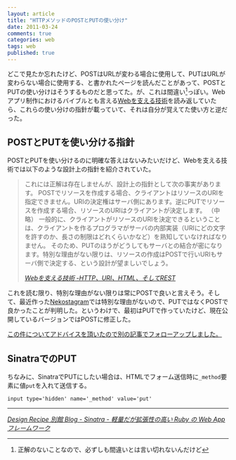 ```yaml
---
layout: article
title: "HTTPメソッドのPOSTとPUTの使い分け"
date: 2011-03-24
comments: true
categories: web
tags: web
published: true
---
```


どこで見たか忘れたけど、POSTはURLが変わる場合に使用して、PUTはURLが変わらない場合に使用する、と書かれたページを読んだことがあって、POSTとPUTの使い分けはそうするものだと思ってた。が、これは間違い[^1]っぽい。Webアプリ制作におけるバイブルとも言える[Webを支える技術](http://www.amazon.co.jp/dp/4774142042/ruedap-22)を読み返していたら、これらの使い分けの指針が載っていて、それは自分が覚えてた使い方と逆だった。

<!-- READMORE -->


## POSTとPUTを使い分ける指針

POSTとPUTを使い分けるのに明確な答えはないみたいだけど、Webを支える技術では以下のような設計上の指針を紹介されていた。

> これには正解は存在しませんが、設計上の指針として次の事実があります。
POSTでリソースを作成する場合、クライアントはリソースのURIを指定できません。URIの決定権はサーバ側にあります。逆にPUTでリソースを作成する場合、リソースのURIはクライアントが決定します。
> （中略）
> 一般的に、クライアントがリソースのURIを決定できるということは、クライアントを作るプログラマがサーバの内部実装（URIにどの文字を許すのか、長さの制限はどれくらいかなど）を熟知していなければなりません。
そのため、PUTのほうがどうしてもサーバとの結合が密になります。特別な理由がない限りは、リソースの作成はPOSTで行いURIもサーバ側で決定する、という設計が望ましいでしょう。
>
> <cite>[Webを支える技術 -HTTP、URI、HTML、そしてREST](http://www.amazon.co.jp/dp/4774142042/ruedap-22)</cite>

これを読む限り、特別な理由がない限りは常にPOSTで良いと言えそう。そして、最近作った[Nekostagram](http://nekostagram.heroku.com/)では特別な理由がないので、PUTではなくPOSTで良かったことが判明した。というわけで、最初はPUTで作っていたけど、現在公開しているバージョンではPOSTに修正した。

<ins>この件についてアドバイスを頂いたので[別の記事](/2011/03/25/http-method-post-put-idempotence)でフォローアップしました。</ins>


## SinatraでのPUT

ちなみに、SinatraでPUTにしたい場合は、HTMLでフォーム送信時に`_method`要素に値`put`を入れて送信する。


~~~ slim
input type='hidden' name='_method' value='put'
~~~

* * *

<cite>[Design Recipe 別館 Blog - Sinatra - 軽量だが拡張性の高い Ruby の Web App フレームワーク](http://blog.designrecipe.jp/2009/7/10/sinatra-memo/)</cite>

[^1]: 正解のないことなので、必ずしも間違いとは言い切れないんだけど
